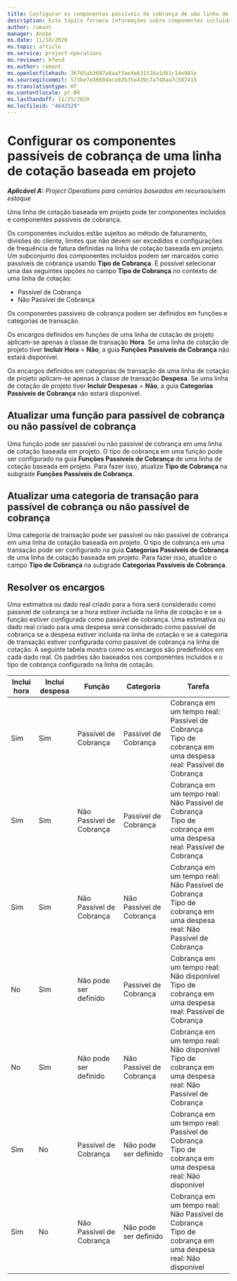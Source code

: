 ```yaml
---
title: Configurar os componentes passíveis de cobrança de uma linha de cotação baseada em projeto
description: Este tópico fornece informações sobre componentes incluídos, passíveis ou não passíveis de cobrança em linhas de cotação baseadas em projeto.
author: rumant
manager: Annbe
ms.date: 11/18/2020
ms.topic: article
ms.service: project-operations
ms.reviewer: kfend
ms.author: rumant
ms.openlocfilehash: 36765ab3687a8aaf3ae4a631516a1d61c14e981e
ms.sourcegitcommit: 573be7e36604ace82b35e439cfa748aa7c587415
ms.translationtype: HT
ms.contentlocale: pt-BR
ms.lasthandoff: 11/25/2020
ms.locfileid: "4642529"
---
```

# <a name="configure-the-chargeable-components-of-a-project-based-quote-line"></a>Configurar os componentes passíveis de cobrança de uma linha de cotação baseada em projeto

_**Aplicável A:** Project Operations para cenários baseados em recursos/sem estoque_

Uma linha de cotação baseada em projeto pode ter componentes incluídos e componentes passíveis de cobrança.

Os componentes incluídos estão sujeitos ao método de faturamento, divisões do cliente, limites que não devem ser excedidos e configurações de frequência de fatura definidas na linha de cotação baseada em projeto.
Um subconjunto dos componentes incluídos podem ser marcados como passíveis de cobrança usando **Tipo de Cobrança**. É possível selecionar uma das seguintes opções no campo **Tipo de Cobrança** no contexto de uma linha de cotação:

   - Passível de Cobrança
   - Não Passível de Cobrança

Os componentes passíveis de cobrança podem ser definidos em funções e categorias de transação.

Os encargos definidos em funções de uma linha de cotação de projeto aplicam-se apenas à classe de transação **Hora**. Se uma linha de cotação de projeto tiver **Incluir Hora** = **Não**, a guia **Funções Passíveis de Cobrança** não estará disponível.

Os encargos definidos em categorias de transação de uma linha de cotação de projeto aplicam-se apenas à classe de transação **Despesa**. Se uma linha de cotação de projeto tiver **Incluir Despesas** = **Não**, a guia **Categorias Passíveis de Cobrança** não estará disponível.

## <a name="update-a-role-to-be-chargeable-or-non-chargeable"></a>Atualizar uma função para passível de cobrança ou não passível de cobrança
Uma função pode ser passível ou não passível de cobrança em uma linha de cotação baseada em projeto. O tipo de cobrança em uma função pode ser configurado na guia **Funções Passíveis de Cobrança** de uma linha de cotação baseada em projeto. Para fazer isso, atualize **Tipo de Cobrança** na subgrade **Funções Passíveis de Cobrança**. 

## <a name="update-a-transaction-category-to-be-chargeable-or-non-chargeable"></a>Atualizar uma categoria de transação para passível de cobrança ou não passível de cobrança
Uma categoria de transação pode ser passível ou não passível de cobrança em uma linha de cotação baseada em projeto. O tipo de cobrança em uma transação pode ser configurado na guia **Categorias Passíveis de Cobrança** de uma linha de cotação baseada em projeto. Para fazer isso, atualize o campo **Tipo de Cobrança** na subgrade **Categorias Passíveis de Cobrança**. 

## <a name="resolve-chargeability"></a>Resolver os encargos

Uma estimativa ou dado real criado para a hora será considerado como passível de cobrança se a hora estiver incluída na linha de cotação e se a função estiver configurada como passível de cobrança.
Uma estimativa ou dado real criado para uma despesa será considerado como passível de cobrança se a despesa estiver incluída na linha de cotação e se a categoria de transação estiver configurada como passível de cobrança na linha de cotação. A seguinte tabela mostra como os encargos são predefinidos em cada dado real. Os padrões são baseados nos componentes incluídos e o tipo de cobrança configurado na linha de cotação.

| Inclui hora | Inclui despesa | Função | Categoria | Tarefa |
| --- | --- | --- | --- | --- |
| Sim | Sim | Passível de Cobrança | Passível de Cobrança | Cobrança em um tempo real: Passível de Cobrança </br>Tipo de cobrança em uma despesa real: Passível de Cobrança |
| Sim | Sim | Não Passível de Cobrança | Passível de Cobrança | Cobrança em um tempo real: Não Passível de Cobrança </br>Tipo de cobrança em uma despesa real: Passível de Cobrança |
| Sim | Sim | Não Passível de Cobrança | Não Passível de Cobrança | Cobrança em um tempo real: Não Passível de Cobrança </br>Tipo de cobrança em uma despesa real: Não Passível de Cobrança |
| No | Sim | Não pode ser definido | Passível de Cobrança | Cobrança em um tempo real: Não disponível </br>Tipo de cobrança em uma despesa real: Passível de Cobrança |
| No | Sim | Não pode ser definido | Não Passível de Cobrança | Cobrança em um tempo real: Não disponível </br>Tipo de cobrança em uma despesa real: Não Passível de Cobrança |
| Sim | No | Passível de Cobrança | Não pode ser definido | Cobrança em um tempo real: Passível de Cobrança </br>Tipo de cobrança em uma despesa real: Não disponível |
| Sim | No | Não Passível de Cobrança | Não pode ser definido | Cobrança em um tempo real: Não Passível de Cobrança </br> Tipo de cobrança em uma despesa real: Não disponível |
